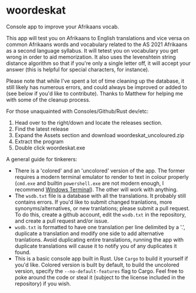 # woordeskat
Console app to improve your Afrikaans vocab.

This app will test you on Afrikaans to English translations and vice versa on common Afrikaans words and vocabulary related to the AS 2021 Afrikaans as a second language syllabus. It will tetest you on vocabulary you get wrong in order to aid memorization. It also uses the levenshtein string distance algorithm so that if you're only a single letter off, it will accept your answer (this is helpful for special characters, for instance).

Please note that while I've spent a lot of time cleaning up the database, it still likely has numerous errors, and could always be improved or added to (see below if you'd like to contribute). Thanks to Matthew for helping me with some of the cleanup process.

For those unaquainted with Consoles/Github/Rust dev/etc: 
1. Head over to the right/down and locate the releases section.
2. Find the latest release
3. Expand the Assets section and download woordeskat_uncoloured.zip
4. Extract the program
5. Double click woordeskat.exe

A general guide for tinkerers:
- There is a 'colored' and an 'uncolored' version of the app. The former requires a modern terminal emulator to render to text in colour properly (`cmd.exe` and builtin `powershell.exe` are not modern enough, I recommend [Windows Terminal](https://www.microsoft.com/store/productId/9N0DX20HK701)). The other will work with anything.
- The `wsdb.txt` file is a database with all the translations. It probably still contains errors. If you'd like to submit changed tranlations, more synonyms/alternatives, or new tranlations; please submit a pull request. To do this, create a github account, edit the `wsdb.txt` in the repository, and create a pull request and/or issue.
- `wsdb.txt` is formatted to have one translation per line delimited by a '.', duplicate a translation and modify one side to add alternative tranlations. Avoid duplicating entire translations, running the app with duplicate translations will cause it to notify you of any duplicates it found.
- This is a basic console app built in Rust. Use `Cargo` to build it yourself if you'd like. Colored version is built by default, to build the uncolored version, specify the `--no-default-features` flag to Cargo. Feel free to poke around the code or steal it (subject to the license included in the repository) if you wish.
